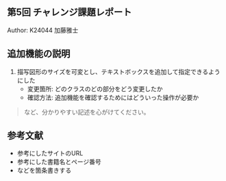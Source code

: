 第5回 チャレンジ課題レポート
----

Author: K24044 加藤雅士

## 追加機能の説明


1. 描写図形のサイズを可変とし、テキストボックスを追加して指定できるようにした
    - 変更箇所: どのクラスのどの部分をどう変更したか
    - 確認方法: 追加機能を確認するためにはどういった操作が必要か

> など、分かりやすい記述を心がけてください。

## 参考文献

- 参考にしたサイトのURL
- 参考にした書籍名とページ番号
- などを箇条書きする